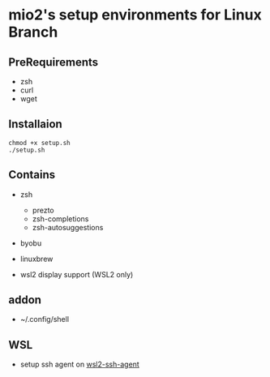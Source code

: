 # mio2's setup environments for Linux Branch

## PreRequirements
- zsh
- curl
- wget

## Installaion
```
chmod +x setup.sh
./setup.sh
```

## Contains
- zsh
    - prezto
    - zsh-completions
    - zsh-autosuggestions
- byobu
- linuxbrew

- wsl2 display support (WSL2 only)

## addon
 - ~/.config/shell

## WSL
- setup ssh agent on [wsl2-ssh-agent](https://github.com/mame/wsl2-ssh-agent)
